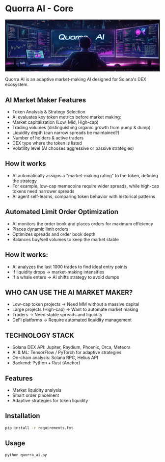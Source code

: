 # Quorra AI - Core
![Quorra AI](https://github.com/QuorraAI/Quorra-ai-core/blob/main/images/quorra_banner.jpeg?raw=true)

Quorra AI is an adaptive market-making AI designed for Solana's DEX ecosystem.

## AI Market Maker Features
- Token Analysis & Strategy Selection
- AI evaluates key token metrics before market making:
- Market capitalization (Low, Mid, High-cap)
- Trading volumes (distinguishing organic growth from pump & dump)
- Liquidity depth (can narrow spreads be maintained?)
- Number of holders & active traders
- DEX type where the token is listed
- Volatility level (AI chooses aggressive or passive strategies)

## How it works
- AI automatically assigns a "market-making rating" to the token, defining the strategy
- For example, low-cap memecoins require wider spreads, while high-cap tokens need narrower spreads
- AI agent self-learns, comparing token behavior with historical patterns

## Automated Limit Order Optimization
- AI monitors the order book and places orders for maximum efficiency
- Places dynamic limit orders
- Optimizes spreads and order book depth
- Balances buy/sell volumes to keep the market stable

## How it works:
- AI analyzes the last 1000 trades to find ideal entry points
- If liquidity drops → market-making intensifies
- If a whale enters → AI shifts strategy to avoid dumps

## WHO CAN USE THE AI MARKET MAKER?
- Low-cap token projects → Need MM without a massive capital
- Large projects (High-cap) → Want to automate market making
- Traders → Need stable spreads and liquidity
- DeFi platforms → Require automated liquidity management

## TECHNOLOGY STACK
- Solana DEX API: Jupiter, Raydium, Phoenix, Orca, Meteora
- AI & ML: TensorFlow / PyTorch for adaptive strategies
- On-chain analysis: Solana RPC, Helius API
- Backend: Python + Rust (Anchor)

## Features
- Market liquidity analysis
- Smart order placement
- Adaptive strategies for token liquidity

## Installation
```bash
pip install -r requirements.txt
```

## Usage
```bash
python quorra_ai.py
```
